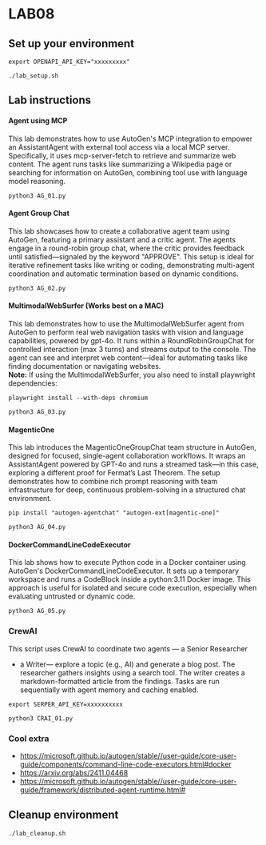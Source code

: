 # LAB08
## Set up your environment
```
export OPENAPI_API_KEY="xxxxxxxxx"
```
```
./lab_setup.sh
```
## Lab instructions
#### Agent using MCP
This lab demonstrates how to use AutoGen's MCP integration to empower an AssistantAgent with external tool access via a local MCP server. Specifically, it uses mcp-server-fetch to retrieve and summarize web content. The agent runs tasks like summarizing a Wikipedia page or searching for information on AutoGen, combining tool use with language model reasoning.
```
python3 AG_01.py
```
#### Agent Group Chat
This lab showcases how to create a collaborative agent team using AutoGen, featuring a primary assistant and a critic agent. The agents engage in a round-robin group chat, where the critic provides feedback until satisfied—signaled by the keyword "APPROVE". This setup is ideal for iterative refinement tasks like writing or coding, demonstrating multi-agent coordination and automatic termination based on dynamic conditions.
```
python3 AG_02.py
```
#### MultimodalWebSurfer (Works best on a MAC)
This lab demonstrates how to use the MultimodalWebSurfer agent from AutoGen to perform real web navigation tasks with vision and language capabilities, powered by gpt-4o. It runs within a RoundRobinGroupChat for controlled interaction (max 3 turns) and streams output to the console. The agent can see and interpret web content—ideal for automating tasks like finding documentation or navigating websites.<br>
**Note:** If using the MultimodalWebSurfer, you also need to install playwright dependencies:
```
playwright install --with-deps chromium
```
```
python3 AG_03.py
```
#### MagenticOne
This lab introduces the MagenticOneGroupChat team structure in AutoGen, designed for focused, single-agent collaboration workflows. It wraps an AssistantAgent powered by GPT-4o and runs a streamed task—in this case, exploring a different proof for Fermat’s Last Theorem. The setup demonstrates how to combine rich prompt reasoning with team infrastructure for deep, continuous problem-solving in a structured chat environment.
```
pip install "autogen-agentchat" "autogen-ext[magentic-one]"
```
```
python3 AG_04.py
```
#### DockerCommandLineCodeExecutor
This lab shows how to execute Python code in a Docker container using AutoGen's DockerCommandLineCodeExecutor. It sets up a temporary workspace and runs a CodeBlock inside a python:3.11 Docker image. This approach is useful for isolated and secure code execution, especially when evaluating untrusted or dynamic code.
```
python3 AG_05.py

```
### CrewAI
This script uses CrewAI to coordinate two agents
— a Senior Researcher
- a Writer— explore a topic (e.g., AI) and generate a blog post.
The researcher gathers insights using a search tool. The writer creates a markdown-formatted article from the findings. Tasks are run sequentially with agent memory and caching enabled.
```
export SERPER_API_KEY=xxxxxxxxxx
```
```
python3 CRAI_01.py
```
### Cool extra
- https://microsoft.github.io/autogen/stable//user-guide/core-user-guide/components/command-line-code-executors.html#docker
- https://arxiv.org/abs/2411.04468
- https://microsoft.github.io/autogen/stable//user-guide/core-user-guide/framework/distributed-agent-runtime.html#

## Cleanup environment
```
./lab_cleanup.sh
```
